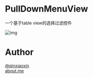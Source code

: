 # PullDownMenuView

一个基于table view的选择过滤控件

![img](http://ww1.sinaimg.cn/large/5f0d71e5jw1etl0ni4u2wj20hs0vkdgj.jpg)

 
# Author
 
 [@qinxiaoxin](https://twitter.com/qinxiaoxin)   
 [about.me](https://about.me/xqin)
